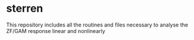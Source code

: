 # sterren
This repository includes all the routines and files necessary to analyse the ZF/GAM response linear and nonlinearly
